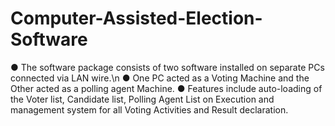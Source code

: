 # Computer-Assisted-Election-Software
● The software package consists of two software installed on separate PCs connected via LAN wire.\n 
● One PC acted as a Voting Machine and the Other acted as a polling agent Machine. 
● Features include auto-loading of the Voter list, Candidate list, Polling Agent List on Execution and management system for all Voting Activities and Result declaration.
